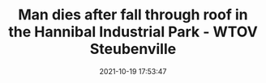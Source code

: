 ---
"title": "Man dies after fall through roof in the Hannibal Industrial Park - WTOV Steubenville"
"date": "2021-10-19 17:53:47"
"feed_name": "GOOGLENEWSINDUSTRIAL"
"feed_website": "https://news.google.com/search?q=industrial%2Bincident&hl=en-US&gl=US&ceid=US:en"
"feed_rss": "https://news.google.com/rss/search?q=industrial%2Bincident&hl=en-US&gl=US&ceid=US:en"
"link": "https://wtov9.com/news/local/roofer-dies-after-fall-in-the-hannibal-industrial-park"
"source": "{'href': 'https://wtov9.com', 'title': 'WTOV Steubenville'}"
"file": "_posts/2021-1-1-7f840d7fd3de10985018d5e7c1709b8afaeda5e9.md"
"accident": "1"
"drilling": "0"
"represented_by": "0"
"dead": "1"
"injured": "0"
"arrested": "0"
"place": "hannibal"
"where": "industrial site"
"causes": "fall"
"place_uri": "http://en.wikipedia.org/wiki/Hannibal"
---